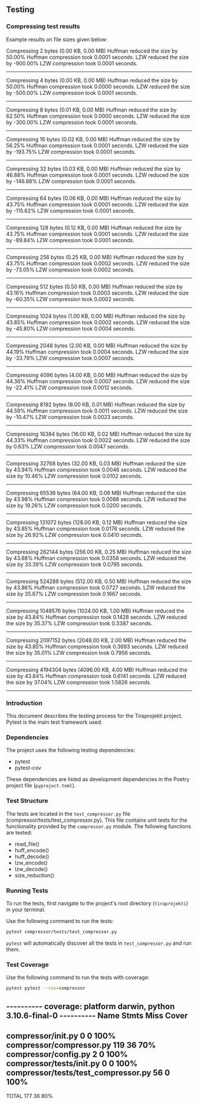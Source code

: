 ## Testing

### Compressing test results

Example results on file sizes given below:

Compressing 2 bytes (0.00 KB, 0.00 MB)
Huffman reduced the size by 50.00%
Huffman compression took 0.0001 seconds.
LZW reduced the size by -900.00%
LZW compression took 0.0001 seconds.

----------
Compressing 4 bytes (0.00 KB, 0.00 MB)
Huffman reduced the size by 50.00%
Huffman compression took 0.0000 seconds.
LZW reduced the size by -500.00%
LZW compression took 0.0001 seconds.

----------
Compressing 8 bytes (0.01 KB, 0.00 MB)
Huffman reduced the size by 62.50%
Huffman compression took 0.0000 seconds.
LZW reduced the size by -300.00%
LZW compression took 0.0001 seconds.

----------
Compressing 16 bytes (0.02 KB, 0.00 MB)
Huffman reduced the size by 56.25%
Huffman compression took 0.0001 seconds.
LZW reduced the size by -193.75%
LZW compression took 0.0001 seconds.

----------
Compressing 32 bytes (0.03 KB, 0.00 MB)
Huffman reduced the size by 46.88%
Huffman compression took 0.0001 seconds.
LZW reduced the size by -146.88%
LZW compression took 0.0001 seconds.

----------
Compressing 64 bytes (0.06 KB, 0.00 MB)
Huffman reduced the size by 43.75%
Huffman compression took 0.0001 seconds.
LZW reduced the size by -115.62%
LZW compression took 0.0001 seconds.

----------
Compressing 128 bytes (0.12 KB, 0.00 MB)
Huffman reduced the size by 43.75%
Huffman compression took 0.0001 seconds.
LZW reduced the size by -89.84%
LZW compression took 0.0001 seconds.

----------
Compressing 256 bytes (0.25 KB, 0.00 MB)
Huffman reduced the size by 43.75%
Huffman compression took 0.0002 seconds.
LZW reduced the size by -73.05%
LZW compression took 0.0002 seconds.

----------
Compressing 512 bytes (0.50 KB, 0.00 MB)
Huffman reduced the size by 43.16%
Huffman compression took 0.0003 seconds.
LZW reduced the size by -60.35%
LZW compression took 0.0002 seconds.

----------
Compressing 1024 bytes (1.00 KB, 0.00 MB)
Huffman reduced the size by 43.85%
Huffman compression took 0.0002 seconds.
LZW reduced the size by -45.80%
LZW compression took 0.0004 seconds.

----------
Compressing 2048 bytes (2.00 KB, 0.00 MB)
Huffman reduced the size by 44.19%
Huffman compression took 0.0004 seconds.
LZW reduced the size by -33.79%
LZW compression took 0.0007 seconds.

----------
Compressing 4096 bytes (4.00 KB, 0.00 MB)
Huffman reduced the size by 44.36%
Huffman compression took 0.0007 seconds.
LZW reduced the size by -22.41%
LZW compression took 0.0012 seconds.

----------
Compressing 8192 bytes (8.00 KB, 0.01 MB)
Huffman reduced the size by 44.59%
Huffman compression took 0.0011 seconds.
LZW reduced the size by -10.47%
LZW compression took 0.0023 seconds.

----------
Compressing 16384 bytes (16.00 KB, 0.02 MB)
Huffman reduced the size by 44.33%
Huffman compression took 0.0022 seconds.
LZW reduced the size by 0.63%
LZW compression took 0.0047 seconds.

----------
Compressing 32768 bytes (32.00 KB, 0.03 MB)
Huffman reduced the size by 43.94%
Huffman compression took 0.0046 seconds.
LZW reduced the size by 10.46%
LZW compression took 0.0102 seconds.

----------
Compressing 65536 bytes (64.00 KB, 0.06 MB)
Huffman reduced the size by 43.98%
Huffman compression took 0.0088 seconds.
LZW reduced the size by 19.26%
LZW compression took 0.0200 seconds.

----------
Compressing 131072 bytes (128.00 KB, 0.12 MB)
Huffman reduced the size by 43.85%
Huffman compression took 0.0176 seconds.
LZW reduced the size by 26.92%
LZW compression took 0.0410 seconds.

----------
Compressing 262144 bytes (256.00 KB, 0.25 MB)
Huffman reduced the size by 43.88%
Huffman compression took 0.0358 seconds.
LZW reduced the size by 33.39%
LZW compression took 0.0795 seconds.

----------
Compressing 524288 bytes (512.00 KB, 0.50 MB)
Huffman reduced the size by 43.86%
Huffman compression took 0.0727 seconds.
LZW reduced the size by 35.67%
LZW compression took 0.1667 seconds.

----------
Compressing 1048576 bytes (1024.00 KB, 1.00 MB)
Huffman reduced the size by 43.84%
Huffman compression took 0.1428 seconds.
LZW reduced the size by 35.37%
LZW compression took 0.3387 seconds.

----------
Compressing 2097152 bytes (2048.00 KB, 2.00 MB)
Huffman reduced the size by 43.85%
Huffman compression took 0.3693 seconds.
LZW reduced the size by 35.01%
LZW compression took 0.7956 seconds.

----------
Compressing 4194304 bytes (4096.00 KB, 4.00 MB)
Huffman reduced the size by 43.84%
Huffman compression took 0.6141 seconds.
LZW reduced the size by 37.04%
LZW compression took 1.5826 seconds.

----------

### Introduction
This document describes the testing process for the Tiraprojekti project. Pytest is the main test framework used.

### Dependencies
The project uses the following testing dependencies:

- pytest
- pytest-cov

These dependencies are listed as development dependencies in the Poetry project file (`pyproject.toml`).

### Test Structure
The tests are located in the `test_compressor.py` file (compressor/tests/test_compressor.py). This file contains unit tests for the functionality provided by the `compressor.py` module. The following functions are tested:

- read_file()
- huff_encode()
- huff_decode()
- lzw_encode()
- lzw_decode()
- size_reduction()

### Running Tests
To run the tests, first navigate to the project's root directory (`tiraprojekti`) in your terminal. 

Use the following command to run the tests:

```bash
pytest compressor/tests/test_compressor.py
```

`pytest` will automatically discover all the tests in `test_compressor.py` and run them.

### Test Coverage

Use the following command to run the tests with coverage:

```bash
pytest pytest --cov=compressor
```

---------- coverage: platform darwin, python 3.10.6-final-0 ----------
Name                                  Stmts   Miss  Cover
---------------------------------------------------------
compressor/__init__.py                    0      0   100%
compressor/compressor.py                119     36    70%
compressor/config.py                      2      0   100%
compressor/tests/__init__.py              0      0   100%
compressor/tests/test_compressor.py      56      0   100%
---------------------------------------------------------
TOTAL                                   177     36    80%
